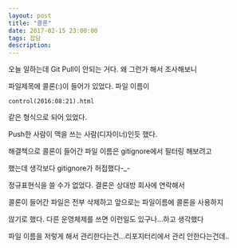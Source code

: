 ```yaml
---
layout: post
title: "콜론"
date: 2017-02-15 23:00:00
tags: 잡담
description: 
---
```


오늘 일하는데 Git Pull이 안되는 거다. 왜 그런가 해서 조사해보니

파일제목에 콜론(:)이 들어가 있었다. 파일 이름이 

`control(2016:08:21).html`

같은 형식으로 되어 있었다.

Push한 사람이 맥을 쓰는 사람(디자이너)인듯 했다.

해결책으로 콜론이 들어간 파일 이름은 gitignore에서 필터링 해보려고

했는데 생각보다 gitignore가 허접했다-_-

정규표현식을 쓸 수가 없었다. 결론은 상대방 회사에 연락해서 

콜론이 들어간 파일은 전부 삭제하고 앞으로는 파일이름에 콜론을 사용하지

않기로 했다. 다른 운영체제를 쓰면 이런일도 있구나...하고 생각했다

파일 이름을 저렇게 해서 관리한다는건...리포지터리에서 관리 안한다는건데..